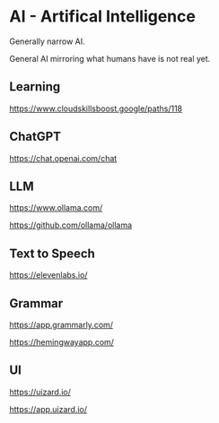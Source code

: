 # AI - Artifical Intelligence

Generally narrow AI.

General AI mirroring what humans have is not real yet.

## Learning

https://www.cloudskillsboost.google/paths/118

## ChatGPT

https://chat.openai.com/chat

## LLM

https://www.ollama.com/

https://github.com/ollama/ollama

## Text to Speech

https://elevenlabs.io/

## Grammar

https://app.grammarly.com/

https://hemingwayapp.com/

## UI

https://uizard.io/

https://app.uizard.io/
